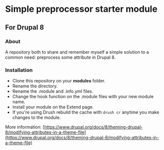 # Simple preprocessor starter module
## For Drupal 8

### About 

A repository both to share and remember myself a simple solution to a common need: preprocess some attribute in Drupal 8.


### Installation

- Clone this repository on your **modules** folder.
- Rename the directory.
- Rename the .module and .info.yml files. 
- Change the hook function on the .module files with your new module name.
- Install your module on the Extend page.
- If you're using Drush rebuild the cache with `drush cr` anytime you make changes to the module.



More information: [https://www.drupal.org/docs/8/theming-drupal-8/modifying-attributes-in-a-theme-file](https://www.drupal.org/docs/8/theming-drupal-8/modifying-attributes-in-a-theme-file)